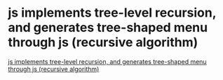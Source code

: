 # js implements tree-level recursion, and generates tree-shaped menu through js (recursive algorithm)
[js implements tree-level recursion, and generates tree-shaped menu through js (recursive algorithm)](https://aiwithcloud.com/2022/09/16/js_implements_tree_level_recursion_and_generates_tree_shaped_menu_through_js_recursive_algorithm/)